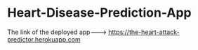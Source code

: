 # Heart-Disease-Prediction-App  

The link of the deployed app---> https://the-heart-attack-predictor.herokuapp.com

